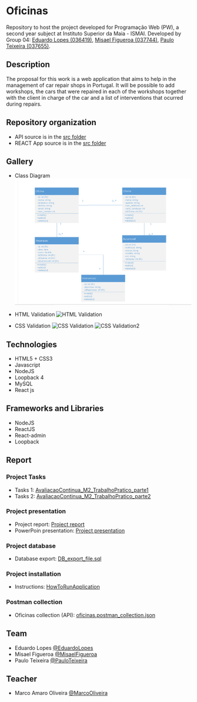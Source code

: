 # Oficinas

Repository to host the project developed for Programação Web (PW), a second year subject at Instituto Superior da Maia - ISMAI. Developed by Group 04: [Eduardo Lopes (036419)](https://github.com/el0pes21), [Misael Figueroa (037744)](https://github.com/MisaelFonsecaFigueroa), [Paulo Teixeira (037655)](https://github.com/Pmct17).   

## Description 

The proposal for this work is a web application that aims to help in the management of car repair shops in Portugal. It will be possible to add workshops, the cars that were repaired in each of the workshops together with the client in charge of the car and a list of interventions that ocurred during repairs.

## Repository organization

- API source is in the [src folder](https://github.com/INF2021-PW-G04/React_APP_Oficinas/tree/main/LB4_API/src)
- REACT App source is in the [src folder](https://github.com/INF2021-PW-G04/React_APP_Oficinas/tree/main/m2_app_react/src)

## Gallery

- Class Diagram
![Class Diagram](https://github.com/INF2021-PW-G04/React_APP_Oficinas/blob/main/Diagrama%20de%20classes.PNG "Diagrama de Classes")

- HTML Validation
![HTML Validation](https://github.com/INF2021-PW-G04/React_APP_Oficinas/blob/main/Validation%20HTML%20-%20CSS/Relat%C3%B3rio_HTML_val.PNG "Validação do HTML")
- CSS Validation
![CSS Validation](https://github.com/INF2021-PW-G04/React_APP_Oficinas/blob/main/Validation%20HTML%20-%20CSS/Relat%C3%B3rio_CSS_val.PNG "Validação do CSS")
![CSS Validation2](https://github.com/INF2021-PW-G04/React_APP_Oficinas/blob/main/Validation%20HTML%20-%20CSS/Relat%C3%B3rio_CSS_val_2.PNG "Validação do CSS")


## Technologies

- HTML5 + CSS3
- Javascript
- NodeJS
- Loopback 4
- MySQL
- React js

## Frameworks and Libraries

- NodeJS
- ReactJS
- React-admin
- Loopback

## Report

### Project Tasks
- Tasks 1: [AvaliacaoContinua_M2_TrabalhoPratico_parte1](https://github.com/INF2021-PW-G04/React_APP_Oficinas/blob/main/AvaliacaoContinua_M2_trabalhoPratico_parte1.pdf)
- Tasks 2: [AvaliacaoContinua_M2_TrabalhoPratico_parte2](https://github.com/INF2021-PW-G04/React_APP_Oficinas/blob/main/AvaliacaoContinua_M2_trabalhoPratico_parte2%20(4).pdf)

### Project presentation
- Project report: [Project report](https://github.com/INF2021-PW-G04/React_APP_Oficinas/blob/main/Relatorio_M2.pdf)
- PowerPoin presentation: [Project presentation](https://github.com/INF2021-PW-G04/React_APP_Oficinas/blob/main/PW04-M2.pptx)

### Project database
- Database export: [DB_export_file.sql](https://github.com/INF2021-PW-G04/React_APP_Oficinas/blob/main/DataBase%20-%20MySql/script_db.sql)

### Project installation
- Instructions: [HowToRunApplication](https://github.com/INF2021-PW-G04/React_APP_Oficinas/blob/main/HowToRunApplication.pdf)

### Postman collection
- Oficinas collection (API): [oficinas.postman_collection.json](https://github.com/INF2021-PW-G04/React_APP_Oficinas/blob/main/LB4_API/oficinas.postman_collection.json)

## Team

- Eduardo Lopes [@EduardoLopes](https://github.com/el0pes21)
- Misael Figueroa [@MisaelFigueroa](https://github.com/MisaelFonsecaFigueroa)
- Paulo Teixeira [@PauloTeixeira](https://github.com/Pmct17)

## Teacher

- Marco Amaro Oliveira [@MarcoOliveira](https://github.com/marcoamarooliveira)


